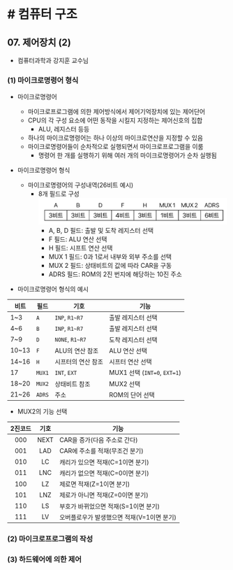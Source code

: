 # # 컴퓨터 구조

## 07. 제어장치 (2)

- 컴퓨터과학과 강지훈 교수님

### (1) 마이크로명령어 형식

- 마이크로명령어
    - 마이크로프로그램에 의한 제어방식에서 제어기억장치에 있는 제어단어
    - CPU의 각 구성 요소에 어떤 동작을 시킬지 지정하는 제어신호의 집합
        - ALU, 레지스터 등등
    - 하나의 마이크로명령어는 하나 이상의 마이크로연산을 지정할 수 있음
    - 마이크로명령어들이 순차적으로 실행되면서 마이크로프로그램을 이룸
        - 명령어 한 개를 실행하기 위해 여러 개의 마이크로명령어가 순차 실행됨
- 마이크로명령어 형식
    - 마이크로명령어의 구성내역(26비트 예시)
        - 8개 필드로 구성
          ![img.png](image/07-01.png)
            - A, B, D 필드: 출발 및 도착 레지스터 선택
            - F 필드: ALU 연산 선택
            - H 필드: 시프트 연산 선택
            - MUX 1 필드: 0과 1로서 내부와 외부 주소를 선택
            - MUX 2 필드: 상태비트의 값에 따라 CAR을 구동
            - ADRS 필드: ROM의 2진 번지에 해당하는 10진 주소

- 마이크로명령어 형식의 예시

| 비트    | 필드     | 기호              | 기능                         |
  |-------|--------|-----------------|----------------------------|
| 1~3   | `A`    | `INP`, `R1~R7`  | 출발 레지스터 선택                 |
| 4~6   | `B`    | `INP`, `R1~R7`  | 출발 레지스터 선택                 |
| 7~9   | `D`    | `NONE`, `R1~R7` | 도착 레지스터 선택                 |
| 10~13 | `F`    | ALU의 연산 참조      | ALU 연산 선택                  |
| 14~16 | `H`    | 시프터의 연산 참조      | 시프터 연산 선택                  |
| 17    | `MUX1` | `INT`, `EXT`    | MUX1 선택 (`INT=0`, `EXT=1`) |
| 18~20 | `MUX2` | 상태비트 참조         | MUX2 선택                    |
| 21~26 | `ADRS` | 주소              | ROM의 단어 선택                 |

- MUX2의 기능 선택

| 2진코드 |  기호  | 기능                        |
|:----:|:----:|---------------------------|
| 000  | NEXT | CAR을 증가(다음 주소로 간다)        |
| 001  | LAD  | CAR에 주소를 적재(무조건 분기)       |
| 010  |  LC  | 캐리가 있으면 적재(C=1이면 분기)      |
| 011  | LNC  | 캐리가 없으면 적재(C=0이면 분기)      |
| 100  |  LZ  | 제로면 적재(Z=1이면 분기)          |
| 101  | LNZ  | 제로가 아니면 적재(Z=0이면 분기)      |
| 110  |  LS  | 부호가 바뀌었으면 적재(S=1이면 분기)    |
| 111  |  LV  | 오버플로우가 발생했으면 적재(V=1이면 분기) |

### (2) 마이크로프로그램의 작성

### (3) 하드웨어에 의한 제어

